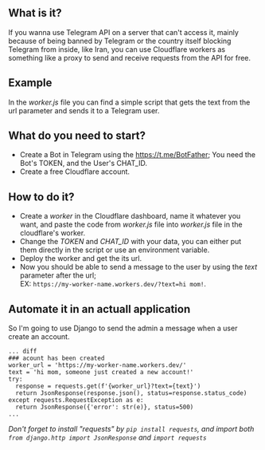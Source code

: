 ## What is it?
If you wanna use Telegram API on a server that can't access it, mainly because of being banned by Telegram or the country itself blocking Telegram from inside, like Iran, you can use Cloudflare workers as something like a proxy to send and receive requests from the API for free.

## Example
In the _worker.js_ file you can find a simple script that gets the text from the url parameter and sends it to a Telegram user.

## What do you need to start?
- Create a Bot in Telegram using the https://t.me/BotFather; You need the Bot's TOKEN, and the User's CHAT_ID.
- Create a free Cloudflare account.

## How to do it?
- Create a _worker_ in the Cloudflare dashboard, name it whatever you want, and paste the code from _worker.js_ file into _worker.js_ file in the cloudflare's worker.
- Change the _TOKEN_ and _CHAT_ID_ with your data, you can either put them directly in the script or use an environment variable.
- Deploy the worker and get the its url.
- Now you should be able to send a message to the user by using the _text_ parameter after the url; <br/>
  EX: ```https://my-worker-name.workers.dev/?text=hi mom!```.

## Automate it in an actuall application
So I'm going to use Django to send the admin a message when a user create an account.
```
... diff
### acount has been created
worker_url = 'https://my-worker-name.workers.dev/'
text = 'hi mom, someone just created a new account!'
try:
  response = requests.get(f'{worker_url}?text={text}')
  return JsonResponse(response.json(), status=response.status_code)
except requests.RequestException as e:
  return JsonResponse({'error': str(e)}, status=500)
...
```
_Don't forget to install "requests" by ```pip install requests```, and import both ```from django.http import JsonResponse``` and ```import requests```_
